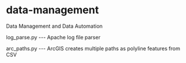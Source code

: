 # data-management
Data Management and Data Automation

log_parse.py --- Apache log file parser

arc_paths.py --- ArcGIS creates multiple paths as polyline features from CSV

